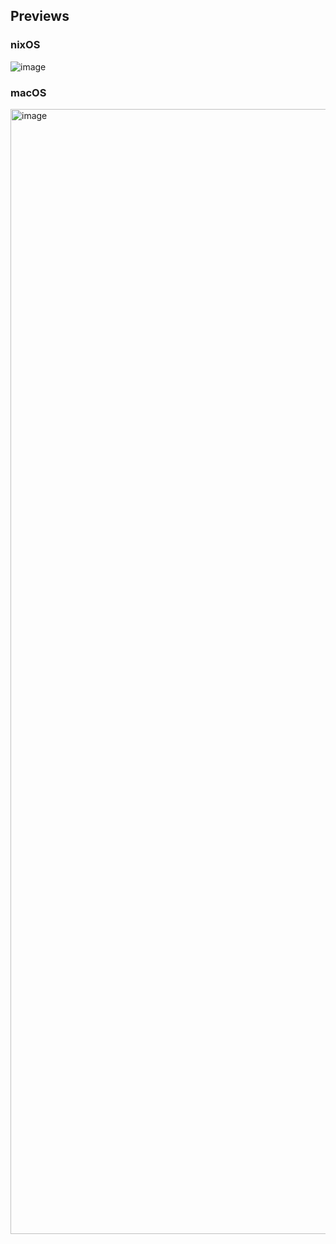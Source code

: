 ## Previews

### nixOS
![image](https://github.com/user-attachments/assets/2352d966-4c5d-42c3-8ac1-165f6b4ac294)


### macOS
<img width="1800" alt="image" src="https://github.com/user-attachments/assets/07757fe1-929e-4627-8f34-4c0d499ab2a5" />
